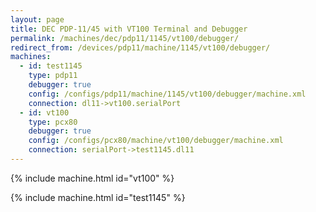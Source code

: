 ```yaml
---
layout: page
title: DEC PDP-11/45 with VT100 Terminal and Debugger
permalink: /machines/dec/pdp11/1145/vt100/debugger/
redirect_from: /devices/pdp11/machine/1145/vt100/debugger/
machines:
  - id: test1145
    type: pdp11
    debugger: true
    config: /configs/pdp11/machine/1145/vt100/debugger/machine.xml
    connection: dl11->vt100.serialPort
  - id: vt100
    type: pcx80
    debugger: true
    config: /configs/pcx80/machine/vt100/debugger/machine.xml
    connection: serialPort->test1145.dl11
---
```


{% include machine.html id="vt100" %}

{% include machine.html id="test1145" %}
